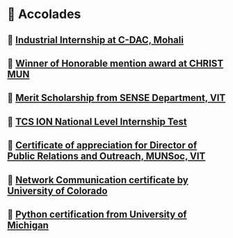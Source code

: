# :small_blue_diamond: Accolades

## :radio_button: [Industrial Internship at C-DAC, Mohali](https://github.com/Khushi-Singh-Git/Accolades/blob/main/CDAC%20internship.md)

## :radio_button: [Winner of Honorable mention award at CHRIST MUN](https://github.com/Khushi-Singh-Git/Accolades/blob/main/Honorable%20Mention%20CHRIST%20MUN.md)

## :radio_button: [Merit Scholarship from SENSE Department, VIT](https://github.com/Khushi-Singh-Git/Accolades/blob/main/Merit%20Scholarship%20Certificate.md)

## :radio_button: [TCS ION National Level Internship Test](https://github.com/Khushi-Singh-Git/Accolades/blob/main/TCS%20ION%20Internship.md)

## :radio_button: [Certificate of appreciation for Director of Public Relations and Outreach, MUNSoc, VIT ](https://github.com/Khushi-Singh-Git/Accolades/blob/main/Director%20of%20Public%20Relations%20and%20Outreach%2C%20MUNSoc%2C%20VIT%20Certificate.md)

## :radio_button: [Network Communication certificate by University of Colorado](https://github.com/Khushi-Singh-Git/Accolades/blob/main/Network%20Communication.md)

## :radio_button: [Python certification from University of Michigan](https://github.com/Khushi-Singh-Git/Accolades/blob/main/Python%20Certification.md)
